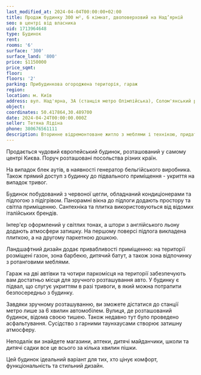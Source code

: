 ```yaml
---
last_modified_at: 2024-04-04T00:00:00+02:00
title: Продаж будинку 300 м², 6 кімнат, двоповерховий на Над’ярній
seo: в центрі від власника
uid: 1713964648
type: Будинок
rent:
rooms: '6'
surface: '300'
surface_land: '800'
price: $1150000
price_sqmt:
floor:
floors: '2'
parking: Прибудинкова огороджена територія, гараж
region:
location: м. Київ
address: вул. Над'ярна, 3А (станція метро Олімпійська), Солом'янський район
object:
coordinates: 50.417864,30.489700
date: 2024-04-24T00:00:00.000Z
seller: Тетяна Лідіна
phone: 380676561111
description: Вторинне відремонтоване житло з меблями і технікою, придатне і готове для проживання
---
```


Продається чудовий європейський будинок, розташований у самому центрі Києва. Поруч розташовані посольства різних країн.

На випадок блек аутів, в наявності генератор бельгійського виробника. Також прямий доступ з будинку до підвального приміщення - укриття на випадок тривог.

Будинок побудований з червоної цегли, обладнаний кондиціонерами та підлогою з підігрівом. Панорамні вікна до підлоги додають простору та світла приміщенню. Сантехніка та плитка використовуються від відомих італійських брендів.

Інтер'єр оформлений у світлих тонах, а штори з англійського льону додають атмосфери затишку. На першому поверсі підлога викладена плиткою, а на другому паркетною дошкою.

Ландшафтний дизайн додає привабливості приміщенню: на території розміщені газон, зона барбекю, дитячий батут, а також зона відпочинку з ротанговими меблями.

Гараж на дві автівки та чотири паркомісця на території забезпечують вам достатньо місця для зручного розташування авто. У будинку є підвал, що слугує укриттям в разі тривоги, в який можна потрапити безпосередньо з будинку.

Завдяки зручному розташуванню, ви зможете дістатися до станції метро лише за 6 хвилин автомобілем. Вулиця, де розташований будинок, відома своєю тишею. Також недавно тут було проведено асфальтування. Сусідство з гарними таунхаусами створює затишну атмосферу.

Неподалік ви знайдете магазини, аптеки, дитячі майданчики, школи та дитячі садки все це всього за кілька хвилин пішки.

Цей будинок ідеальний варіант для тих, хто цінує комфорт, функціональність та стильний дизайн.
